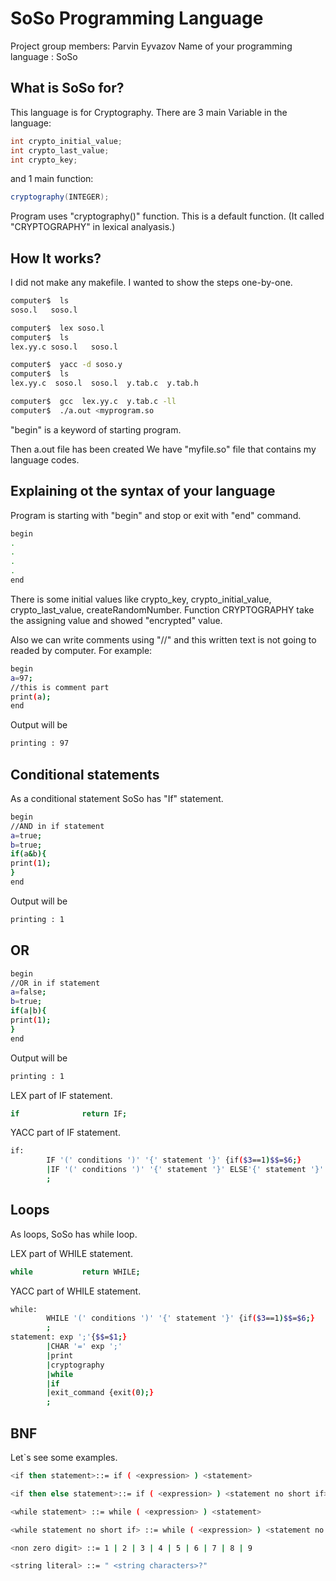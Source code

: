 #  SoSo  Programming Language 

Project group members: Parvin Eyvazov
Name of your programming language : SoSo

## What is SoSo for?
This language is for Cryptography. 
There are 3 main Variable in the language:
```java
int crypto_initial_value;
int crypto_last_value;
int crypto_key;
```
and 1 main function:
```java
cryptography(INTEGER);
```
Program uses "cryptography()" function. This is a default function. (It called "CRYPTOGRAPHY" in lexical analyasis.)

## How It works?
I did not make any makefile. I wanted to show the steps one-by-one.

```bash
computer$  ls
soso.l   soso.l

computer$  lex soso.l
computer$  ls
lex.yy.c soso.l   soso.l

computer$  yacc -d soso.y
computer$  ls
lex.yy.c  soso.l  soso.l  y.tab.c  y.tab.h

computer$  gcc  lex.yy.c  y.tab.c -ll
computer$  ./a.out <myprogram.so

```
"begin" is a keyword of starting program.

Then a.out file has been created
We have "myfile.so" file that contains my language codes.

## Explaining ot the syntax of your language
Program is starting with "begin" and stop or exit with "end" command.
```bash
begin
.
.
.
.
end
```
There is some initial values like crypto_key, crypto_initial_value, crypto_last_value, createRandomNumber.
Function CRYPTOGRAPHY take the assigning value and showed "encrypted" value.

Also we can write comments using "//" and this written text is not going to readed by computer.
For example:
```bash
begin
a=97;
//this is comment part
print(a);
end
```
Output will be
```bash
printing : 97
```
## Conditional statements
As a conditional statement SoSo has "If" statement.
```bash
begin
//AND in if statement
a=true;
b=true;
if(a&b){
print(1);
}
end
```
Output will be
```bash
printing : 1
```

## OR

```bash
begin
//OR in if statement
a=false;
b=true;
if(a|b){
print(1);
}
end
```
Output will be
```bash
printing : 1
```
LEX part of IF statement.
```bash
if              return IF;
```

YACC part of IF statement.
```bash
if:
        IF '(' conditions ')' '{' statement '}' {if($3==1)$$=$6;}
        |IF '(' conditions ')' '{' statement '}' ELSE'{' statement '}' {if($3==1)$$=$6; else $$=$10;}
        ;
```

## Loops 
As loops, SoSo has while loop.

LEX part of WHILE statement.
```bash
while           return WHILE;
```

YACC part of WHILE statement.
```bash
while:
        WHILE '(' conditions ')' '{' statement '}' {if($3==1)$$=$6;}
        ;
statement: exp ';'{$$=$1;}
        |CHAR '=' exp ';'
        |print
        |cryptography
        |while
        |if
        |exit_command {exit(0);}
        ;
```










## BNF
Let`s see some examples.

```bash
<if then statement>::= if ( <expression> ) <statement>

<if then else statement>::= if ( <expression> ) <statement no short if> else <statement>

<while statement> ::= while ( <expression> ) <statement>

<while statement no short if> ::= while ( <expression> ) <statement no short if>.

<non zero digit> ::= 1 | 2 | 3 | 4 | 5 | 6 | 7 | 8 | 9

<string literal> ::= " <string characters>?"
```



